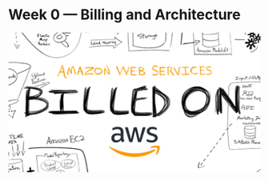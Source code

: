# Week 0 — Billing and Architecture
![billing and Architecture](../_docs/assets/billingandarchitecture.png)
